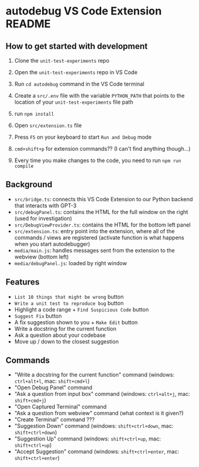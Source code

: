 # autodebug VS Code Extension README

## How to get started with development

1. Clone the `unit-test-experiments` repo

2. Open the `unit-test-experiments` repo in VS Code

3. Run `cd autodebug` command in the VS Code terminal

4. Create a `src/.env` file with the variable `PYTHON_PATH` that points to the location of your `unit-test-experiments` file path

5. run `npm install`

6. Open `src/extension.ts` file

7. Press `F5` on your keyboard to start `Run and Debug` mode

8. `cmd+shift+p` for extension commands?? (I can't find anything though...)

9. Every time you make changes to the code, you need to run `npm run compile`

## Background

- `src/bridge.ts`: connects this VS Code Extension to our Python backend that interacts with GPT-3
- `src/debugPanel.ts`: contains the HTML for the full window on the right (used for investigation)
- `src/DebugViewProvider.ts`: contains the HTML for the bottom left panel
- `src/extension.ts`: entry point into the extension, where all of the commands / views are registered (activate function is what happens when you start autodebugger)
- `media/main.js`: handles messages sent from the extension to the webview (bottom left)
- `media/debugPanel.js`: loaded by right window

## Features

- `List 10 things that might be wrong` button
- `Write a unit test to reproduce bug` button
- Highlight a code range + `Find Suspicious Code` button
- `Suggest Fix` button
- A fix suggestion shown to you + `Make Edit` button
- Write a docstring for the current function
- Ask a question about your codebase
- Move up / down to the closest suggestion

## Commands

- "Write a docstring for the current function" command (windows: `ctrl+alt+l`, mac: `shift+cmd+l`)
- "Open Debug Panel" command 
- "Ask a question from input box" command (windows: `ctrl+alt+j`, mac: `shift+cmd+j`)
- "Open Captured Terminal" command
- "Ask a question from webview" command (what context is it given?)
- "Create Terminal" command ???
- "Suggestion Down" command (windows: `shift+ctrl+down`, mac: `shift+ctrl+down`)
- "Suggestion Up" command (windows: `shift+ctrl+up`, mac: `shift+ctrl+up`)
- "Accept Suggestion" command (windows: `shift+ctrl+enter`, mac: `shift+ctrl+enter`)